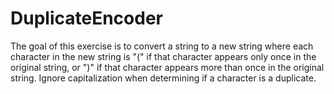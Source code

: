 # DuplicateEncoder
The goal of this exercise is to convert a string to a new string where each character in the new string is "(" if that character appears only once in the original string,
or ")" if that character appears more than once in the original string.
Ignore capitalization when determining if a character is a duplicate.
